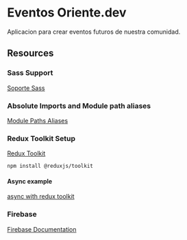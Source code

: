 # Eventos Oriente.dev

Aplicacion para crear eventos futuros de nuestra comunidad.

## Resources

### Sass Support

[Soporte Sass](https://nextjs.org/docs/basic-features/built-in-css-support#sass-support)

### Absolute Imports and Module path aliases

[Module Paths Aliases](https://nextjs.org/docs/advanced-features/module-path-aliases)

### Redux Toolkit Setup

[Redux Toolkit](https://redux-toolkit.js.org/introduction/getting-started)

```
npm install @reduxjs/toolkit
```

#### Async example

[async with redux toolkit](https://github.com/lyhd/react-redux-toolkit/blob/main/src/App.js)

### Firebase

[Firebase Documentation](https://firebase.google.com/docs/auth/web/google-signin?authuser=1)
